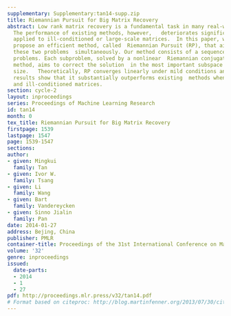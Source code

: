 ```yaml
---
supplementary: Supplementary:tan14-supp.zip
title: Riemannian Pursuit for Big Matrix Recovery
abstract: Low rank matrix recovery is a fundamental task in many real-world  applications.
  The performance of existing methods, however,   deteriorates significantly when
  applied to ill-conditioned or large-scale matrices.  In this paper, we therefore
  propose an efficient method, called  Riemannian Pursuit (RP), that aims to address
  these two problems  simultaneously. Our method consists of a sequence of fixed-rank  optimization
  problems. Each subproblem, solved by a nonlinear  Riemannian conjugate gradient
  method, aims to correct the solution  in the most important subspace of increasing
  size.   Theoretically, RP converges linearly under mild conditions and  experimental
  results show that it substantially outperforms existing  methods when applied to   large-scale
  and ill-conditioned matrices.
section: cycle-2
layout: inproceedings
series: Proceedings of Machine Learning Research
id: tan14
month: 0
tex_title: Riemannian Pursuit for Big Matrix Recovery
firstpage: 1539
lastpage: 1547
page: 1539-1547
sections: 
author:
- given: Mingkui
  family: Tan
- given: Ivor W.
  family: Tsang
- given: Li
  family: Wang
- given: Bart
  family: Vandereycken
- given: Sinno Jialin
  family: Pan
date: 2014-01-27
address: Bejing, China
publisher: PMLR
container-title: Proceedings of the 31st International Conference on Machine Learning
volume: '32'
genre: inproceedings
issued:
  date-parts:
  - 2014
  - 1
  - 27
pdf: http://proceedings.mlr.press/v32/tan14.pdf
# Format based on citeproc: http://blog.martinfenner.org/2013/07/30/citeproc-yaml-for-bibliographies/
---
```

